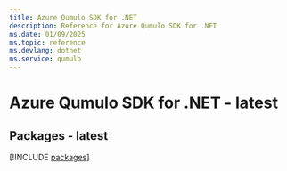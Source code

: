 ```yaml
---
title: Azure Qumulo SDK for .NET
description: Reference for Azure Qumulo SDK for .NET
ms.date: 01/09/2025
ms.topic: reference
ms.devlang: dotnet
ms.service: qumulo
---
```

# Azure Qumulo SDK for .NET - latest
## Packages - latest
[!INCLUDE [packages](qumulo-index.md)]